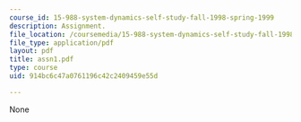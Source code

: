```yaml
---
course_id: 15-988-system-dynamics-self-study-fall-1998-spring-1999
description: Assignment.
file_location: /coursemedia/15-988-system-dynamics-self-study-fall-1998-spring-1999/914bc6c47a0761196c42c2409459e55d_assn1.pdf
file_type: application/pdf
layout: pdf
title: assn1.pdf
type: course
uid: 914bc6c47a0761196c42c2409459e55d

---
```

None